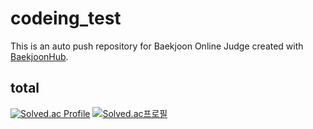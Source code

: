 # codeing_test
This is an auto push repository for Baekjoon Online Judge created with [BaekjoonHub](https://github.com/BaekjoonHub/BaekjoonHub).

## total
[![Solved.ac Profile](http://mazassumnida.wtf/api/v2/generate_badge?boj=star1431)](https://solved.ac/star1431/)
[![Solved.ac프로필](http://mazassumnida.wtf/api/v2/generate_badge?boj=star1431)](https://solved.ac/star1431)
